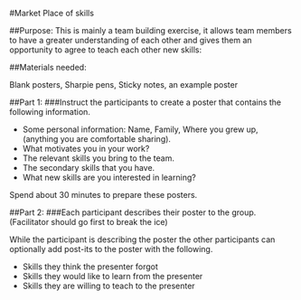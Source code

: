 #Market Place of skills


##Purpose: 
This is mainly a team building exercise, it allows team members to have a greater understanding of each other and gives them an opportunity to agree to teach each other new skills:

##Materials needed:

Blank posters, Sharpie pens, Sticky notes, an example poster

##Part 1: 
###Instruct the participants to create a poster that contains the following information.

* Some personal information: Name, Family, Where you grew up, (anything you are comfortable sharing).
* What motivates you in your work?
* The relevant skills you bring to the team.
* The secondary skills that you have.
* What new skills are you interested in learning?

Spend about 30 minutes to prepare these posters.

##Part 2:
###Each participant describes their poster to the group. (Facilitator should go first to break the ice)

While the participant is describing the poster the other participants can optionally add post-its to the poster with the following.

* Skills they think the presenter forgot
* Skills they would like to learn from the presenter
* Skills they are willing to teach to the presenter

